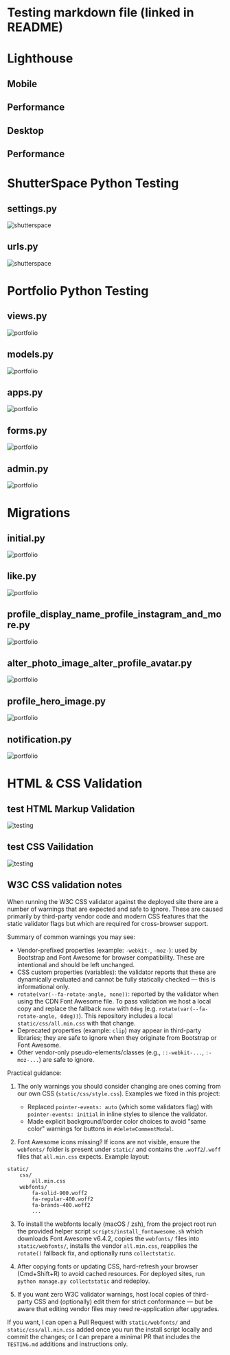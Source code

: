 # Testing markdown file (linked in README)

# Lighthouse 


## Mobile
## Performance

## Desktop
## Performance



# ShutterSpace Python Testing
## settings.py
![shutterspace](docs/readme_images/shutterspace-settings.png)
## urls.py
![shutterspace](docs/readme_images/shutterspace-urls.png)



# Portfolio Python Testing
## views.py
![portfolio](docs/readme_images/portfolio-views.png)
## models.py
![portfolio](docs/readme_images/portfolio-models.png)
## apps.py
![portfolio](docs/readme_images/portfolio-apps.png)
## forms.py
![portfolio](docs/readme_images/portfolio-forms.png)
## admin.py
![portfolio](docs/readme_images/portfolio-admin.png)



# Migrations
## initial.py
![portfolio](docs/readme_images/portfolio-initial-migration.png)
## like.py
![portfolio](docs/readme_images/portfolio-like.png)
## profile_display_name_profile_instagram_and_more.py 
![portfolio](docs/readme_images/portfolio-profile-displayname.png)
## alter_photo_image_alter_profile_avatar.py
![portfolio](docs/readme_images/portfolio-avatar.png)
## profile_hero_image.py
![portfolio](docs/readme_images/portfolio-hero-image.png)
## notification.py
![portfolio](docs/readme_images/portfolio-notifications.png)

# HTML & CSS Validation

## test HTML Markup Validation 
![testing](docs/readme_images/testing-validationHTML.png)

## test CSS Vailidation
![testing](docs/readme_images/testing-CSSvalidation.png)

## W3C CSS validation notes

When running the W3C CSS validator against the deployed site there are a number of warnings that are expected and safe to ignore. These are caused primarily by third-party vendor code and modern CSS features that the static validator flags but which are required for cross-browser support.

Summary of common warnings you may see:

- Vendor-prefixed properties (example: `-webkit-`, `-moz-`): used by Bootstrap and Font Awesome for browser compatibility. These are intentional and should be left unchanged.
- CSS custom properties (variables): the validator reports that these are dynamically evaluated and cannot be fully statically checked — this is informational only.
- `rotate(var(--fa-rotate-angle, none))`: reported by the validator when using the CDN Font Awesome file. To pass validation we host a local copy and replace the fallback `none` with `0deg` (e.g. `rotate(var(--fa-rotate-angle, 0deg))`). This repository includes a local `static/css/all.min.css` with that change.
- Deprecated properties (example: `clip`) may appear in third-party libraries; they are safe to ignore when they originate from Bootstrap or Font Awesome.
- Other vendor-only pseudo-elements/classes (e.g., `::-webkit-...`, `:-moz-...`) are safe to ignore.

Practical guidance:

1. The only warnings you should consider changing are ones coming from our own CSS (`static/css/style.css`). Examples we fixed in this project:
	 - Replaced `pointer-events: auto` (which some validators flag) with `pointer-events: initial` in inline styles to silence the validator.
	 - Made explicit background/border color choices to avoid "same color" warnings for buttons in `#deleteCommentModal`.

2. Font Awesome icons missing? If icons are not visible, ensure the `webfonts/` folder is present under `static/` and contains the `.woff2`/`.woff` files that `all.min.css` expects. Example layout:

```
static/
	css/
		all.min.css
	webfonts/
		fa-solid-900.woff2
		fa-regular-400.woff2
		fa-brands-400.woff2
		...
```

3. To install the webfonts locally (macOS / zsh), from the project root run the provided helper script `scripts/install_fontawesome.sh` which downloads Font Awesome v6.4.2, copies the `webfonts/` files into `static/webfonts/`, installs the vendor `all.min.css`, reapplies the `rotate()` fallback fix, and optionally runs `collectstatic`.

4. After copying fonts or updating CSS, hard-refresh your browser (Cmd+Shift+R) to avoid cached resources. For deployed sites, run `python manage.py collectstatic` and redeploy.

5. If you want zero W3C validator warnings, host local copies of third-party CSS and (optionally) edit them for strict conformance — but be aware that editing vendor files may need re-application after upgrades.

If you want, I can open a Pull Request with `static/webfonts/` and `static/css/all.min.css` added once you run the install script locally and commit the changes; or I can prepare a minimal PR that includes the `TESTING.md` additions and instructions only.

